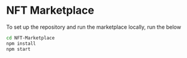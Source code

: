 # NFT Marketplace

To set up the repository and run the marketplace locally, run the below
```bash
cd NFT-Marketplace
npm install
npm start
```
